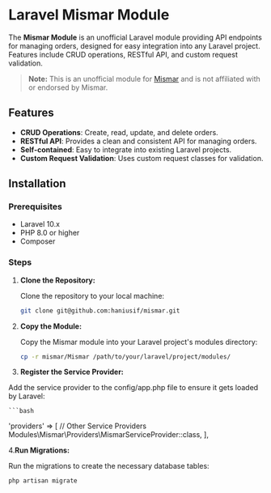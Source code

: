 # Laravel Mismar Module

The **Mismar Module** is an unofficial Laravel module providing API endpoints for managing orders, designed for easy integration into any Laravel project. Features include CRUD operations, RESTful API, and custom request validation.

> **Note:** This is an unofficial module for [Mismar](https://mismarapp.com/) and is not affiliated with or endorsed by Mismar.

## Features

- **CRUD Operations**: Create, read, update, and delete orders.
- **RESTful API**: Provides a clean and consistent API for managing orders.
- **Self-contained**: Easy to integrate into existing Laravel projects.
- **Custom Request Validation**: Uses custom request classes for validation.

## Installation

### Prerequisites

- Laravel 10.x
- PHP 8.0 or higher
- Composer

### Steps

1. **Clone the Repository:**

   Clone the repository to your local machine:

   ```bash
   git clone git@github.com:haniusif/mismar.git


2. **Copy the Module:**

    Copy the Mismar module into your Laravel project's modules directory:

    ```bash
    cp -r mismar/Mismar /path/to/your/laravel/project/modules/

3. **Register the Service Provider:**

Add the service provider to the config/app.php file to ensure it gets loaded by Laravel:

    ```bash
   'providers' => [
       // Other Service Providers
       Modules\Mismar\Providers\MismarServiceProvider::class,
      ],


4.**Run Migrations:**

Run the migrations to create the necessary database tables:

   ```bash
   php artisan migrate
